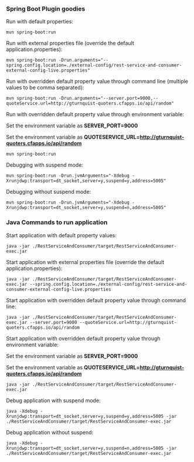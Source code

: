 ### Spring Boot Plugin goodies
Run with default properties:

    mvn spring-boot:run

Run with external properties file (override the default application.properties):

    mvn spring-boot:run -Drun.arguments="--spring.config.location=./external-config/rest-service-and-consumer-external-config-live.properties"

Run with overridden default property value through command line (multiple values to be comma separated):

    mvn spring-boot:run -Drun.arguments="--server.port=9000,--quoteService.url=http://gturnquist-quoters.cfapps.io/api/random"

Run with overridden default property value through environment variable:

Set the environment variable as **SERVER_PORT=9000**

Set the environment variable as **QUOTESERVICE_URL=http://gturnquist-quoters.cfapps.io/api/random**

    mvn spring-boot:run

Debugging with suspend mode:

    mvn spring-boot:run -Drun.jvmArguments="-Xdebug -Xrunjdwp:transport=dt_socket,server=y,suspend=y,address=5005"

Debugging without suspend mode:

    mvn spring-boot:run -Drun.jvmArguments="-Xdebug -Xrunjdwp:transport=dt_socket,server=y,suspend=n,address=5005"

### Java Commands to run application
Start application with default property values:

    java -jar ./RestServiceAndConsumer/target/RestServiceAndConsumer-exec.jar

Start application with external properties file (override the default application.properties):

    java -jar ./RestServiceAndConsumer/target/RestServiceAndConsumer-exec.jar --spring.config.location=./external-config/rest-service-and-consumer-external-config-live.properties

Start application with overridden default property value through command line:

    java -jar ./RestServiceAndConsumer/target/RestServiceAndConsumer-exec.jar --server.port=9000 --quoteService.url=http://gturnquist-quoters.cfapps.io/api/random

Start application with overridden default property value through environment variable:

Set the environment variable as **SERVER_PORT=9000**

Set the environment variable as **QUOTESERVICE_URL=http://gturnquist-quoters.cfapps.io/api/random**

    java -jar ./RestServiceAndConsumer/target/RestServiceAndConsumer-exec.jar

Debug application with suspend mode:

    java -Xdebug -Xrunjdwp:transport=dt_socket,server=y,suspend=y,address=5005 -jar ./RestServiceAndConsumer/target/RestServiceAndConsumer-exec.jar

Debug application without suspend:

    java -Xdebug -Xrunjdwp:transport=dt_socket,server=y,suspend=n,address=5005 -jar ./RestServiceAndConsumer/target/RestServiceAndConsumer-exec.jar